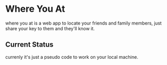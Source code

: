 # Where You At

where you at is a web app to locate your friends and family members, just share your key to them and they'll know it.

## Current Status

currenly it's just a pseudo code to work on your local machine.
